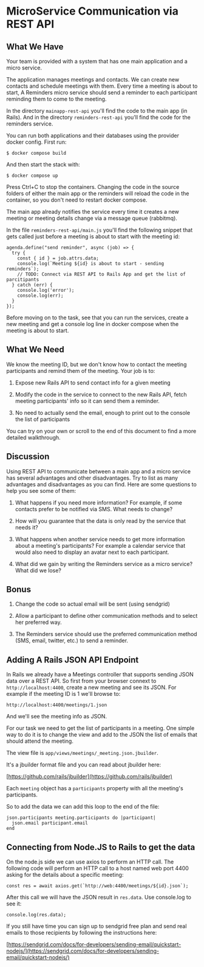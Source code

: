 # MicroService Communication via REST API

## What We Have
Your team is provided with a system that has one main application and a micro service.

The application manages meetings and contacts. We can create new contacts and schedule meetings with them.
Every time a meeting is about to start, A Reminders micro service should send a reminder to each participant
reminding them to come to the meeting.

In the directory `mainapp-rest-api` you'll find the code to the main app (in Rails).
And in the directory `reminders-rest-api` you'll find the code for the reminders service.

You can run both applications and their databases using the provider docker config. First run:

```
$ docker compose build
```

And then start the stack with:

```
$ docker compose up
```

Press Ctrl+C to stop the containers. Changing the code in the source folders of either the main app or the reminders will reload the code in the container, so you don't need to restart docker compose.

The main app already notifies the service every time it creates a new meeting or meeting details change via a message queue (rabbitmq).

In the file `reminders-rest-api/main.js` you'll find the following snippet that gets called just before a meeting is about to start with the meeting id:

```
agenda.define("send reminder", async (job) => {
  try {
    const { id } = job.attrs.data;
    console.log(`Meeting ${id} is about to start - sending reminders`);
    // TODO: Connect via REST API to Rails App and get the list of parcitipants
  } catch (err) {
    console.log('error');
    console.log(err);
  }
});
```

Before moving on to the task, see that you can run the services, create a new meeting and get a console log line in docker compose when the meeting is about to start.

## What We Need
We know the meeting ID, but we don't know how to contact the meeting participants and remind them of the meeting. Your job is to:

1. Expose new Rails API to send contact info for a given meeting

2. Modify the code in the service to connect to the new Rails API, fetch meeting participants' info so it can send them a reminder.

3. No need to actually send the email, enough to print out to the console the list of participants

You can try on your own or scroll to the end of this document to find a more detailed walkthrough.

## Discussion
Using REST API to communicate between a main app and a micro service has several advantages and other disadvantages. Try to list as many advantages and disadvantages as you can find. Here are some questions to help you see some of them:

1. What happens if you need more information? For example, if some contacts prefer to be notified via SMS. What needs to change?

2. How will you guarantee that the data is only read by the service that needs it?

3. What happens when another service needs to get more information about a meeting's participants? For example a calendar service that would also need to display an avatar next to each participant.

4. What did we gain by writing the Reminders service as a micro service? What did we lose?



## Bonus

1. Change the code so actual email will be sent (using sendgrid)

2. Allow a participant to define other communication methods and to select her preferred way.

3. The Reminders service should use the preferred communication method (SMS, email, twitter, etc.) to send a reminder. 































## Adding A Rails JSON API Endpoint
In Rails we already have a Meetings controller that supports sending JSON data over a REST API. So first from your browser connext to `http://localhost:4400`, create a new meeting and see its JSON. For example if the meeting ID is 1 we'll browse to:

```
http://localhost:4400/meetings/1.json
```

And we'll see the meeting info as JSON.

For our task we need to get the list of participants in a meeting. One simple way to do it is to change the view and add to the JSON the list of emails that should attend the meeting.

The view file is `app/views/meetings/_meeting.json.jbuilder`.

It's a jbuilder format file and you can read about jbuilder here:

[https://github.com/rails/jbuilder](https://github.com/rails/jbuilder)

Each `meeting` object has a `participants` property with all the meeting's participants. 

So to add the data we can add this loop to the end of the file:

```
json.participants meeting.participants do |participant|
  json.email participant.email
end
```


## Connecting from Node.JS to Rails to get the data
On the node.js side we can use axios to perform an HTTP call. The following code will perform an HTTP call to a host named web port 4400 asking for the details about a specific meeting:

```
const res = await axios.get(`http://web:4400/meetings/${id}.json`);
```

After this call we will have the JSON result in `res.data`. Use console.log to see it:

```
console.log(res.data);
```

If you still have time you can sign up to sendgrid free plan and send real emails to those recipients by following the instructions here:

[https://sendgrid.com/docs/for-developers/sending-email/quickstart-nodejs/](https://sendgrid.com/docs/for-developers/sending-email/quickstart-nodejs/)
